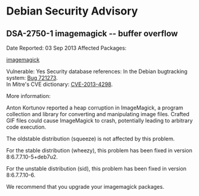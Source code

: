 
Debian Security Advisory
========================


DSA-2750-1 imagemagick -- buffer overflow
-----------------------------------------



Date Reported:
03 Sep 2013
Affected Packages:

[imagemagick](https://packages.debian.org/src:imagemagick)

Vulnerable:
Yes
Security database references:
In the Debian bugtracking system: [Bug 721273](https://bugs.debian.org/cgi-bin/bugreport.cgi?bug=721273).  
In Mitre's CVE dictionary: [CVE-2013-4298](https://security-tracker.debian.org/tracker/CVE-2013-4298).  

More information:

Anton Kortunov reported a heap corruption in ImageMagick, a program
collection and library for converting and manipulating image files.
Crafted GIF files could cause ImageMagick to crash, potentially
leading to arbitrary code execution.


The oldstable distribution (squeeze) is not affected by this problem.


For the stable distribution (wheezy), this problem has been fixed in
version 8:6.7.7.10-5+deb7u2.


For the unstable distribution (sid), this problem has been fixed in
version 8:6.7.7.10-6.


We recommend that you upgrade your imagemagick packages.





